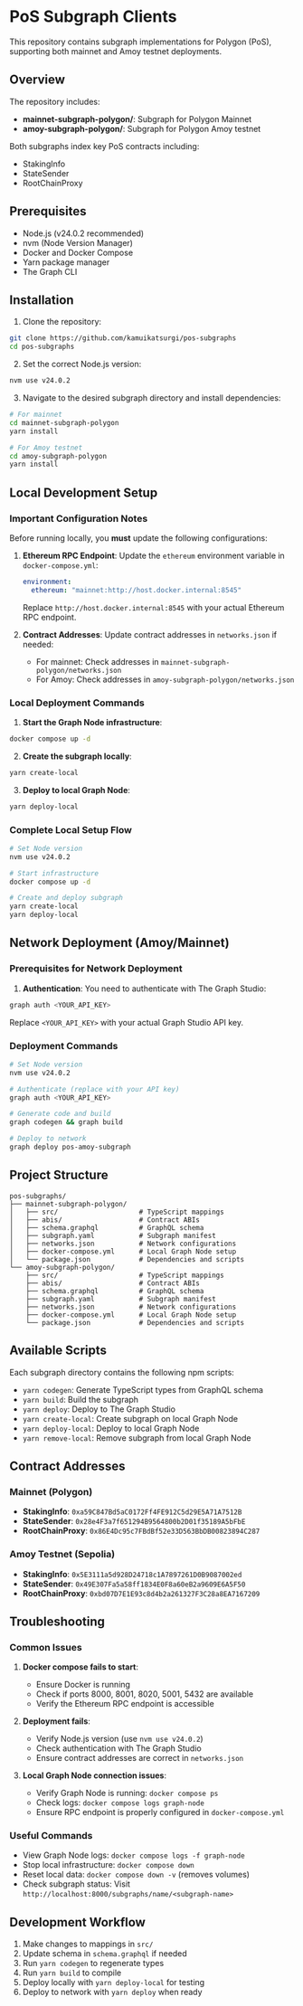 # PoS Subgraph Clients

This repository contains subgraph implementations for Polygon (PoS), supporting both mainnet and Amoy testnet deployments.

## Overview

The repository includes:

- **mainnet-subgraph-polygon/**: Subgraph for Polygon Mainnet
- **amoy-subgraph-polygon/**: Subgraph for Polygon Amoy testnet

Both subgraphs index key PoS contracts including:

- StakingInfo
- StateSender
- RootChainProxy

## Prerequisites

- Node.js (v24.0.2 recommended)
- nvm (Node Version Manager)
- Docker and Docker Compose
- Yarn package manager
- The Graph CLI

## Installation

1. Clone the repository:

```bash
git clone https://github.com/kamuikatsurgi/pos-subgraphs
cd pos-subgraphs
```

2. Set the correct Node.js version:

```bash
nvm use v24.0.2
```

3. Navigate to the desired subgraph directory and install dependencies:

```bash
# For mainnet
cd mainnet-subgraph-polygon
yarn install

# For Amoy testnet
cd amoy-subgraph-polygon
yarn install
```

## Local Development Setup

### Important Configuration Notes

Before running locally, you **must** update the following configurations:

1. **Ethereum RPC Endpoint**: Update the `ethereum` environment variable in `docker-compose.yml`:

   ```yaml
   environment:
     ethereum: "mainnet:http://host.docker.internal:8545"
   ```

   Replace `http://host.docker.internal:8545` with your actual Ethereum RPC endpoint.

2. **Contract Addresses**: Update contract addresses in `networks.json` if needed:
   - For mainnet: Check addresses in `mainnet-subgraph-polygon/networks.json`
   - For Amoy: Check addresses in `amoy-subgraph-polygon/networks.json`

### Local Deployment Commands

1. **Start the Graph Node infrastructure**:

```bash
docker compose up -d
```

2. **Create the subgraph locally**:

```bash
yarn create-local
```

3. **Deploy to local Graph Node**:

```bash
yarn deploy-local
```

### Complete Local Setup Flow

```bash
# Set Node version
nvm use v24.0.2

# Start infrastructure
docker compose up -d

# Create and deploy subgraph
yarn create-local
yarn deploy-local
```

## Network Deployment (Amoy/Mainnet)

### Prerequisites for Network Deployment

1. **Authentication**: You need to authenticate with The Graph Studio:

```bash
graph auth <YOUR_API_KEY>
```

Replace `<YOUR_API_KEY>` with your actual Graph Studio API key.

### Deployment Commands

```bash
# Set Node version
nvm use v24.0.2

# Authenticate (replace with your API key)
graph auth <YOUR_API_KEY>

# Generate code and build
graph codegen && graph build

# Deploy to network
graph deploy pos-amoy-subgraph
```

## Project Structure

```
pos-subgraphs/
├── mainnet-subgraph-polygon/
│   ├── src/                    # TypeScript mappings
│   ├── abis/                   # Contract ABIs
│   ├── schema.graphql          # GraphQL schema
│   ├── subgraph.yaml           # Subgraph manifest
│   ├── networks.json           # Network configurations
│   ├── docker-compose.yml      # Local Graph Node setup
│   └── package.json            # Dependencies and scripts
└── amoy-subgraph-polygon/
    ├── src/                    # TypeScript mappings
    ├── abis/                   # Contract ABIs
    ├── schema.graphql          # GraphQL schema
    ├── subgraph.yaml           # Subgraph manifest
    ├── networks.json           # Network configurations
    ├── docker-compose.yml      # Local Graph Node setup
    └── package.json            # Dependencies and scripts
```

## Available Scripts

Each subgraph directory contains the following npm scripts:

- `yarn codegen`: Generate TypeScript types from GraphQL schema
- `yarn build`: Build the subgraph
- `yarn deploy`: Deploy to The Graph Studio
- `yarn create-local`: Create subgraph on local Graph Node
- `yarn deploy-local`: Deploy to local Graph Node
- `yarn remove-local`: Remove subgraph from local Graph Node

## Contract Addresses

### Mainnet (Polygon)

- **StakingInfo**: `0xa59C847Bd5aC0172Ff4FE912C5d29E5A71A7512B`
- **StateSender**: `0x28e4F3a7f651294B9564800b2D01f35189A5bFbE`
- **RootChainProxy**: `0x86E4Dc95c7FBdBf52e33D563BbDB00823894C287`

### Amoy Testnet (Sepolia)

- **StakingInfo**: `0x5E3111a5d928D24718c1A7897261D0B9087002ed`
- **StateSender**: `0x49E307Fa5a58ff1834E0F8a60eB2a9609E6A5F50`
- **RootChainProxy**: `0xbd07D7E1E93c8d4b2a261327F3C28a8EA7167209`

## Troubleshooting

### Common Issues

1. **Docker compose fails to start**:

   - Ensure Docker is running
   - Check if ports 8000, 8001, 8020, 5001, 5432 are available
   - Verify the Ethereum RPC endpoint is accessible

2. **Deployment fails**:

   - Verify Node.js version (use `nvm use v24.0.2`)
   - Check authentication with The Graph Studio
   - Ensure contract addresses are correct in `networks.json`

3. **Local Graph Node connection issues**:
   - Verify Graph Node is running: `docker compose ps`
   - Check logs: `docker compose logs graph-node`
   - Ensure RPC endpoint is properly configured in `docker-compose.yml`

### Useful Commands

- View Graph Node logs: `docker compose logs -f graph-node`
- Stop local infrastructure: `docker compose down`
- Reset local data: `docker compose down -v` (removes volumes)
- Check subgraph status: Visit `http://localhost:8000/subgraphs/name/<subgraph-name>`

## Development Workflow

1. Make changes to mappings in `src/`
2. Update schema in `schema.graphql` if needed
3. Run `yarn codegen` to regenerate types
4. Run `yarn build` to compile
5. Deploy locally with `yarn deploy-local` for testing
6. Deploy to network with `yarn deploy` when ready
